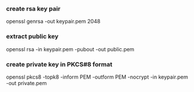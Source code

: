### create rsa key pair
openssl genrsa -out keypair.pem 2048

### extract public key
openssl rsa -in keypair.pem -pubout -out public.pem

### create private key in PKCS#8 format
openssl pkcs8 -topk8 -inform PEM -outform PEM -nocrypt -in keypair.pem -out private.pem